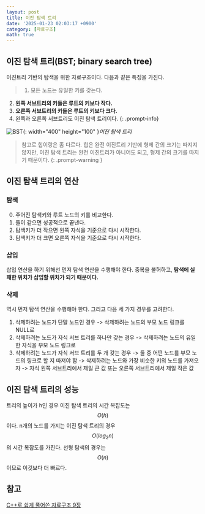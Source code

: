 ```yaml
---
layout: post
title: 이진 탐색 트리
date: '2025-01-23 02:03:17 +0900'
category: [자료구조]
math: true
---
```

## 이진 탐색 트리(BST; binary search tree)
이진트리 기반의 탐색을 위한 자료구조이다. 다음과 같은 특징을 가진다.

> 1. 모든 노드는 유일한 키를 갖는다.
2. **왼쪽 서브트리의 키들은 루트의 키보다 작다.**
3. **오른쪽 서브트리의 키들은 루트의 키보다 크다.**
4. 왼쪽과 오른쪽 서브트리도 이진 탐색 트리이다.
{: .prompt-info}

![BST](https://images.javatpoint.com/ds/images/binary-search-tree11.png){: width="400" height="100" }_이진 탐색 트리_

> 참고로 힙이랑은 좀 다르다. 힙은 완전 이진트리 기반에 형제 간의 크기는 따지지 않지만, 이진 탐색 트리는 완전 이진트리가 아니어도 되고, 형제 간의 크기를 따지기 때문이다.
{: .prompt-warning }

## 이진 탐색 트리의 연산
### 탐색
0. 주어진 탐색키와 루트 노드의 키를 비교한다.
1. 둘이 같으면 성공적으로 끝낸다.
2. 탐색키가 더 작으면 왼쪽 자식을 기준으로 다시 시작한다.
3. 탐색키가 더 크면 오른쪽 자식을 기준으로 다시 시작한다.


### 삽입
삽입 연산을 하기 위해선 먼저 탐색 연산을 수행해야 한다. 중복을 불허하고, **탐색에 실패한 위치가 삽입할 위치가 되기 때문이다.**


### 삭제
역시 먼저 탐색 연산을 수행해야 한다. 그리고 다음 세 가지 경우를 고려한다.
1. 삭제하려는 노드가 단말 노드인 경우 -> 삭제하려는 노드의 부모 노드 링크를 NULL로
2. 삭제하려는 노드가 자식 서브 트리를 하나만 갖는 경우 -> 삭제하려는 노드의 유일한 자식을 부모 노드 링크로
3. 삭제하려는 노드가 자식 서브 트리를 두 개 갖는 경우 -> 둘 중 어떤 노드를 부모 노드의 링크로 할 지 따져야 함 -> 삭제하려는 노드와 가장 비슷한 키의 노드를 가져오자 -> 자식 왼쪽 서브트리에서 제일 큰 값 또는 오른쪽 서브트리에서 제일 작은 값


## 이진 탐색 트리의 성능
트리의 높이가 h인 경우 이진 탐색 트리의 시간 복잡도는 $$ O(h)$$이다. n개의 노드를 가지는 이진 탐색 트리의 경우 $$ O(log_2n) $$의 시간 복잡도를 가진다. 선형 탐색의 경우는 $$ O(n) $$이므로 이것보다 더 빠르다.


## 참고
[C++로 쉽게 풀어쓴 자료구조 9장](https://product.kyobobook.co.kr/detail/S000001076271)